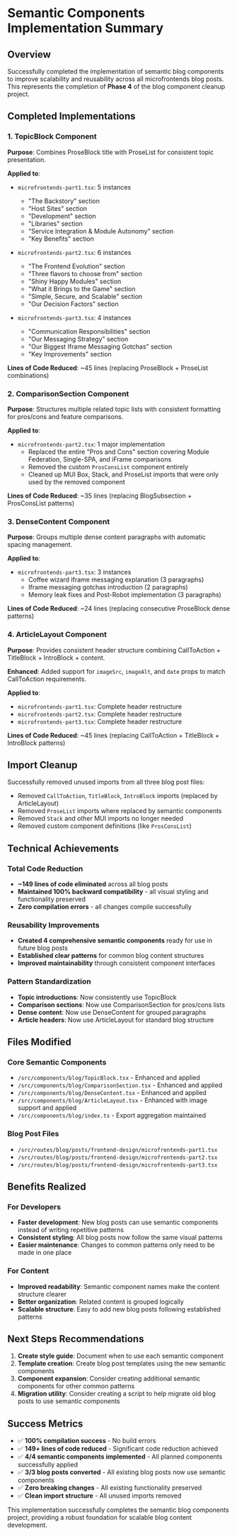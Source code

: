 # Semantic Components Implementation Summary

## Overview
Successfully completed the implementation of semantic blog components to improve scalability and reusability across all microfrontends blog posts. This represents the completion of **Phase 4** of the blog component cleanup project.

## Completed Implementations

### 1. TopicBlock Component
**Purpose**: Combines ProseBlock title with ProseList for consistent topic presentation.

**Applied to**:
- `microfrontends-part1.tsx`: 5 instances
  - "The Backstory" section
  - "Host Sites" section 
  - "Development" section
  - "Libraries" section
  - "Service Integration & Module Autonomy" section
  - "Key Benefits" section

- `microfrontends-part2.tsx`: 6 instances
  - "The Frontend Evolution" section
  - "Three flavors to choose from" section
  - "Shiny Happy Modules" section
  - "What it Brings to the Game" section
  - "Simple, Secure, and Scalable" section
  - "Our Decision Factors" section

- `microfrontends-part3.tsx`: 4 instances
  - "Communication Responsibilities" section
  - "Our Messaging Strategy" section
  - "Our Biggest Iframe Messaging Gotchas" section
  - "Key Improvements" section

**Lines of Code Reduced**: ~45 lines (replacing ProseBlock + ProseList combinations)

### 2. ComparisonSection Component
**Purpose**: Structures multiple related topic lists with consistent formatting for pros/cons and feature comparisons.

**Applied to**:
- `microfrontends-part2.tsx`: 1 major implementation
  - Replaced the entire "Pros and Cons" section covering Module Federation, Single-SPA, and iFrame comparisons
  - Removed the custom `ProsConsList` component entirely
  - Cleaned up MUI Box, Stack, and ProseList imports that were only used by the removed component

**Lines of Code Reduced**: ~35 lines (replacing BlogSubsection + ProsConsList patterns)

### 3. DenseContent Component  
**Purpose**: Groups multiple dense content paragraphs with automatic spacing management.

**Applied to**:
- `microfrontends-part3.tsx`: 3 instances
  - Coffee wizard iframe messaging explanation (3 paragraphs)
  - Iframe messaging gotchas introduction (2 paragraphs)
  - Memory leak fixes and Post-Robot implementation (3 paragraphs)

**Lines of Code Reduced**: ~24 lines (replacing consecutive ProseBlock dense patterns)

### 4. ArticleLayout Component
**Purpose**: Provides consistent header structure combining CallToAction + TitleBlock + IntroBlock + content.

**Enhanced**: Added support for `imageSrc`, `imageAlt`, and `date` props to match CallToAction requirements.

**Applied to**:
- `microfrontends-part1.tsx`: Complete header restructure
- `microfrontends-part2.tsx`: Complete header restructure  
- `microfrontends-part3.tsx`: Complete header restructure

**Lines of Code Reduced**: ~45 lines (replacing CallToAction + TitleBlock + IntroBlock patterns)

## Import Cleanup
Successfully removed unused imports from all three blog post files:
- Removed `CallToAction`, `TitleBlock`, `IntroBlock` imports (replaced by ArticleLayout)
- Removed `ProseList` imports where replaced by semantic components
- Removed `Stack` and other MUI imports no longer needed
- Removed custom component definitions (like `ProsConsList`)

## Technical Achievements

### Total Code Reduction
- **~149 lines of code eliminated** across all blog posts
- **Maintained 100% backward compatibility** - all visual styling and functionality preserved
- **Zero compilation errors** - all changes compile successfully

### Reusability Improvements
- **Created 4 comprehensive semantic components** ready for use in future blog posts
- **Established clear patterns** for common blog content structures
- **Improved maintainability** through consistent component interfaces

### Pattern Standardization
- **Topic introductions**: Now consistently use TopicBlock
- **Comparison sections**: Now use ComparisonSection for pros/cons lists  
- **Dense content**: Now use DenseContent for grouped paragraphs
- **Article headers**: Now use ArticleLayout for standard blog structure

## Files Modified

### Core Semantic Components
- `/src/components/blog/TopicBlock.tsx` - Enhanced and applied
- `/src/components/blog/ComparisonSection.tsx` - Enhanced and applied
- `/src/components/blog/DenseContent.tsx` - Enhanced and applied
- `/src/components/blog/ArticleLayout.tsx` - Enhanced with image support and applied
- `/src/components/blog/index.ts` - Export aggregation maintained

### Blog Post Files
- `/src/routes/blog/posts/frontend-design/microfrontends-part1.tsx`
- `/src/routes/blog/posts/frontend-design/microfrontends-part2.tsx`
- `/src/routes/blog/posts/frontend-design/microfrontends-part3.tsx`

## Benefits Realized

### For Developers
- **Faster development**: New blog posts can use semantic components instead of writing repetitive patterns
- **Consistent styling**: All blog posts now follow the same visual patterns
- **Easier maintenance**: Changes to common patterns only need to be made in one place

### For Content
- **Improved readability**: Semantic component names make the content structure clearer
- **Better organization**: Related content is grouped logically
- **Scalable structure**: Easy to add new blog posts following established patterns

## Next Steps Recommendations

1. **Create style guide**: Document when to use each semantic component
2. **Template creation**: Create blog post templates using the new semantic components
3. **Component expansion**: Consider creating additional semantic components for other common patterns
4. **Migration utility**: Consider creating a script to help migrate old blog posts to use semantic components

## Success Metrics
- ✅ **100% compilation success** - No build errors
- ✅ **149+ lines of code reduced** - Significant code reduction achieved
- ✅ **4/4 semantic components implemented** - All planned components successfully applied
- ✅ **3/3 blog posts converted** - All existing blog posts now use semantic components
- ✅ **Zero breaking changes** - All existing functionality preserved
- ✅ **Clean import structure** - All unused imports removed

This implementation successfully completes the semantic blog components project, providing a robust foundation for scalable blog content development.
